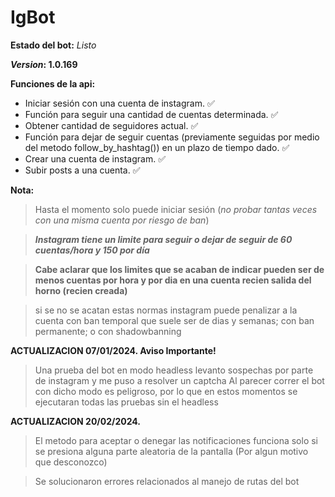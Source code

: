 # IgBot

**Estado del bot:** *Listo*

**_Version_: 1.0.169** 

**Funciones de la api:**
- Iniciar sesión con una cuenta de instagram. :white_check_mark:
- Función para seguir una cantidad de cuentas determinada. :white_check_mark:
- Obtener cantidad de seguidores actual. :white_check_mark:
- Función para dejar de seguir cuentas (previamente seguidas por medio del metodo follow_by_hashtag()) en un plazo de tiempo dado. :white_check_mark:
- Crear una cuenta de instagram. :white_check_mark:
- Subir posts a una cuenta. :white_check_mark:

**Nota:**
>Hasta el momento solo puede iniciar sesión (_no probar tantas veces con una misma cuenta por riesgo de ban_)

>_**Instagram tiene un limite para seguir o dejar de seguir de 60 cuentas/hora y 150 por día**_

>**Cabe aclarar que los limites que se acaban de indicar pueden ser de menos cuentas por hora y por dia en una cuenta recien salida del horno (recien creada)**

>si se no se acatan estas normas instagram puede penalizar a la cuenta con ban temporal que suele ser de dias y semanas; con ban permanente; o con shadowbanning

**ACTUALIZACION 07/01/2024. Aviso Importante!**
>Una prueba del bot en modo headless levanto sospechas por parte de instagram y me puso a resolver un captcha
>Al parecer correr el bot con dicho modo es peligroso, por lo que en estos momentos se ejecutaran todas las pruebas sin el headless

**ACTUALIZACION 20/02/2024.**
>El metodo para aceptar o denegar las notificaciones funciona solo si se presiona alguna parte aleatoria de la pantalla (Por algun motivo que desconozco)

>Se solucionaron errores relacionados al manejo de rutas del bot
